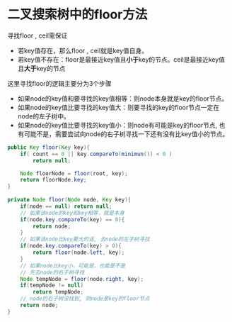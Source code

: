 # 二叉搜索树中的floor方法

寻找floor , ceil需保证

- 若key值存在，那么floor , ceil就是key值自身。
- 若key值不存在：floor是最接近key值且**小于**key的节点。ceil是最接近key值且**大于**key的节点

这里寻找floor的逻辑主要分为3个步骤

- 如果node的key值和要寻找的key值相等：则node本身就是key的floor节点。
- 如果node的key值比要寻找的key值大：则要寻找的key的floor节点一定在node的左子树中。
- 如果node的key值比要寻找的key值小：则node有可能是key的floor节点, 也有可能不是，需要尝试向node的右子树寻找一下还有没有比key值小的节点。

```java
public Key floor(Key key){
    if( count == 0 || key.compareTo(minimun()) < 0 )
        return null;

    Node floorNode = floor(root, key);
    return floorNode.key;
}
 
private Node floor(Node node, Key key){
    if(node == null) return null;
    // 如果该node的key和key相等，就是本身
    if(node.key.compareTo(key) == 0){
        return node;
    }
    // 如果该node比key要大的话, 去node的左子树寻找
    if(node.key.compareTo(key) > 0){
        return floor(node.left, key);
    }
    // 如果node比key小，可能是，也能是不是
    // 先去node的右子树寻找
    Node tempNode = floor(node.right, key);
    if(tempNode != null)
        return tempNode;
    // node的右子树没找到, 则node是key的floor节点
    return node;   
}
```
